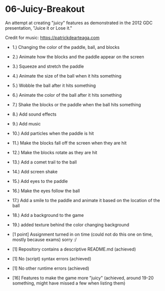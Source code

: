 # 06-Juicy-Breakout

An attempt at creating "juicy" features as demonstrated in the 2012 GDC presentation, "Juice it or Lose it."

Credit for music: https://patrickdearteaga.com

 
 - 1.) Changing the color of the paddle, ball, and blocks
 - 2.) Animate how the blocks and the paddle appear on the screen
 - 3.) Squeeze and stretch the paddle
 - 4.) Animate the size of the ball when it hits something
 - 5.) Wobble the ball after it hits something
 - 6.) Animate the color of the ball after it hits something
 - 7.) Shake the blocks or the paddle when the ball hits something
 - 8.) Add sound effects
 - 9.) Add music
 - 10.) Add particles when the paddle is hit
 - 11.) Make the blocks fall off the screen when they are hit
 - 12.) Make the blocks rotate as they are hit
 - 13.) Add a comet trail to the ball
 - 14.) Add screen shake
 - 15.) Add eyes to the paddle
 - 16.) Make the eyes follow the ball
 - 17.) Add a smile to the paddle and animate it based on the location of the ball
 - 18.) Add a background to the game
 - 19.) added texture behind the color changing background 

 - [1 point] Assignment turned in on time (could not do this one on time, mostly because exams) sorry :/
 - [1] Repository contains a descriptive README.md (achieved)
 - [1] No (script) syntax errors (achieved)
 - [1] No other runtime errors (achieved)
 - [16] Features to make the game more "juicy" (achieved, around 19-20 something, might have missed a few when listing them)
